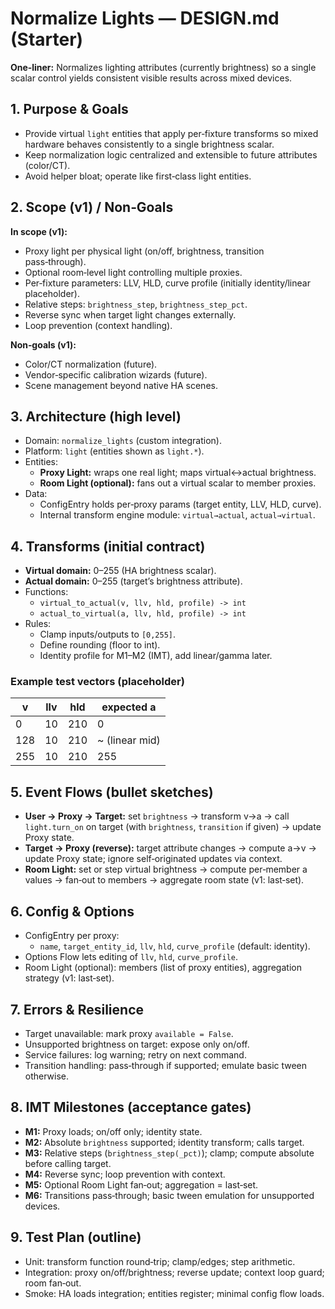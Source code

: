 
# Normalize Lights — DESIGN.md (Starter)

**One‑liner:** Normalizes lighting attributes (currently brightness) so a single scalar control yields consistent visible results across mixed devices.

## 1. Purpose & Goals
- Provide virtual `light` entities that apply per‑fixture transforms so mixed hardware behaves consistently to a single brightness scalar.
- Keep normalization logic centralized and extensible to future attributes (color/CT).
- Avoid helper bloat; operate like first‑class light entities.

## 2. Scope (v1) / Non‑Goals
**In scope (v1):**
- Proxy light per physical light (on/off, brightness, transition pass‑through).
- Optional room‑level light controlling multiple proxies.
- Per‑fixture parameters: LLV, HLD, curve profile (initially identity/linear placeholder).
- Relative steps: `brightness_step`, `brightness_step_pct`.
- Reverse sync when target light changes externally.
- Loop prevention (context handling).

**Non‑goals (v1):**
- Color/CT normalization (future).
- Vendor‑specific calibration wizards (future).
- Scene management beyond native HA scenes.

## 3. Architecture (high level)
- Domain: `normalize_lights` (custom integration).
- Platform: `light` (entities shown as `light.*`).
- Entities:
  - **Proxy Light:** wraps one real light; maps virtual↔actual brightness.
  - **Room Light (optional):** fans out a virtual scalar to member proxies.
- Data:
  - ConfigEntry holds per‑proxy params (target entity, LLV, HLD, curve).
  - Internal transform engine module: `virtual→actual`, `actual→virtual`.

## 4. Transforms (initial contract)
- **Virtual domain:** 0–255 (HA brightness scalar).
- **Actual domain:** 0–255 (target’s brightness attribute).
- Functions:
  - `virtual_to_actual(v, llv, hld, profile) -> int`
  - `actual_to_virtual(a, llv, hld, profile) -> int`
- Rules:
  - Clamp inputs/outputs to `[0,255]`.
  - Define rounding (floor to int).
  - Identity profile for M1–M2 (IMT), add linear/gamma later.

### Example test vectors (placeholder)
| v | llv | hld | expected a |
|---|-----|-----|------------|
| 0 | 10  | 210 | 0          |
| 128 | 10 | 210 | ~ (linear mid) |
| 255 | 10 | 210 | 255        |

## 5. Event Flows (bullet sketches)
- **User → Proxy → Target:** set `brightness` → transform v→a → call `light.turn_on` on target (with `brightness`, `transition` if given) → update Proxy state.
- **Target → Proxy (reverse):** target attribute changes → compute a→v → update Proxy state; ignore self‑originated updates via context.
- **Room Light:** set or step virtual brightness → compute per‑member a values → fan‑out to members → aggregate room state (v1: last‑set).

## 6. Config & Options
- ConfigEntry per proxy:
  - `name`, `target_entity_id`, `llv`, `hld`, `curve_profile` (default: identity).
- Options Flow lets editing of `llv`, `hld`, `curve_profile`.
- Room Light (optional): members (list of proxy entities), aggregation strategy (v1: last‑set).

## 7. Errors & Resilience
- Target unavailable: mark proxy `available = False`.
- Unsupported brightness on target: expose only on/off.
- Service failures: log warning; retry on next command.
- Transition handling: pass‑through if supported; emulate basic tween otherwise.

## 8. IMT Milestones (acceptance gates)
- **M1:** Proxy loads; on/off only; identity state.
- **M2:** Absolute `brightness` supported; identity transform; calls target.
- **M3:** Relative steps (`brightness_step(_pct)`); clamp; compute absolute before calling target.
- **M4:** Reverse sync; loop prevention with context.
- **M5:** Optional Room Light fan‑out; aggregation = last‑set.
- **M6:** Transitions pass‑through; basic tween emulation for unsupported devices.

## 9. Test Plan (outline)
- Unit: transform function round‑trip; clamp/edges; step arithmetic.
- Integration: proxy on/off/brightness; reverse update; context loop guard; room fan‑out.
- Smoke: HA loads integration; entities register; minimal config flow loads.

